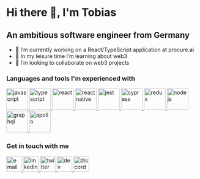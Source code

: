 # Hi there 👋, I'm Tobias

## An ambitious software engineer from Germany

- 🔭 I’m currently working on a React/TypeScript application at procure.ai
- 🌱 In my leisure time I’m learning about web3
- 👯 I’m looking to collaborate on web3 projects

### Languages and tools I'm experienced with 
<div>
  <a href="https://developer.mozilla.org/en-US/docs/Web/javascript">
    <img src="https://pluspng.com/img-png/javascript-vector-png-javascript-vector-logo-600.png" alt="javascript" height="56"/>
  </a>
  <a href="https://www.typescriptlang.org/docs/home.html">
    <img src="https://codingthesmartway.com/wp-content/uploads/2017/12/logo_typescript.png" alt="typescript" height="56"/>
  </a>
  <a href="https://reactjs.org/docs/getting-started.html">
    <img src="https://blog.octo.com/wp-content/uploads/2015/12/react-logo-1000-transparent.png" alt="react" height="56"/>
  </a>        
  <a href="https://reactnative.dev/docs/getting-started">
    <img src="https://pagepro.co/blog/wp-content/uploads/2020/03/react-native-logo-884x1024.png" alt="react native" height="56"/>  
  </a>            
  <a href="https://jestjs.io/docs/getting-started">
    <img src="https://dz2cdn1.dzone.com/storage/temp/13130265-jest-logo-png-transparent.png" alt="jest" height="56"/>
  </a>                      
  <a href="https://docs.cypress.io/">
    <img src="https://asset.jarombek.com/logos/cypress.png" alt="cypress" height="56"/>
  </a>
  <a href="https://redux.js.org/">
    <img src="https://s3.amazonaws.com/media-p.slid.es/uploads/745186/images/4839343/redux.png" alt="redux" height="56"/>
  </a>                              
  <a href="https://nodejs.org/en/docs/">
    <img src="https://www.mindrops.com/images/nodejs-image.png" alt="nodejs" height="56"/>
  </a>    
  <a href="https://graphql.org/">
    <img src="https://cdn.freebiesupply.com/logos/large/2x/graphql-logo-png-transparent.png" alt="graphql" height="56"/>
  </a>
  <a href="https://www.apollographql.com/">
    <img src="https://seeklogo.com/images/A/apollo-logo-DC7DD3C444-seeklogo.com.png" alt="apollo" height="56"/>
  </a>
</div>
  
### Get in touch with me
<div>
  <a href="mailto:tobias.wupperfeld@icloud.com">
    <img src="https://pngimg.com/uploads/email/email_PNG100751.png" alt="email" height="40"/>
  </a>
  <a href="https://www.linkedin.com/in/tobias-wupperfeld/">
    <img src="https://pngimg.com/uploads/linkedIn/linkedIn_PNG39.png" alt="linkedin" height="40"/>
  </a>
  <a href="https://twitter.com/tobiswu">
    <img src="https://cdn.dribbble.com/users/171712/screenshots/822333/twitterlogo.png" alt="twitter" height="40"/>
  </a>
  <a href="https://dev.to/tobiaswu">
    <img src="https://d2fltix0v2e0sb.cloudfront.net/dev-rainbow.png" alt="dev" height="40"/>
  </a>
  <a href="https://discord.com/users/tobiswu#7761">
    <img src="https://logodownload.org/wp-content/uploads/2017/11/discord-logo-1.png" alt="discord" height="40"/>
  </a>
</div>
